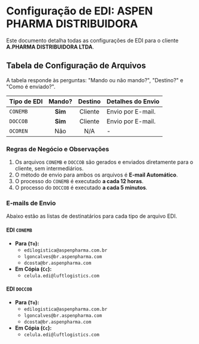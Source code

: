 # Configuração de EDI: ASPEN PHARMA DISTRIBUIDORA

Este documento detalha todas as configurações de EDI para o cliente **A.PHARMA DISTRIBUIDORA LTDA**.

## Tabela de Configuração de Arquivos

A tabela responde às perguntas: "Mando ou não mando?", "Destino?" e "Como é enviado?".

| Tipo de EDI | Mando? | Destino | Detalhes do Envio |
| :---------- | :----: | :-------: | :--------------------------------------------------- |
| `CONEMB`    | **Sim**| Cliente   | Envio por E-mail.|
| `DOCCOB`    | **Sim**| Cliente   | Envio por E-mail.|
| `OCOREN`    | Não    | N/A       | - |

### Regras de Negócio e Observações
1.  Os arquivos `CONEMB` e `DOCCOB` são gerados e enviados diretamente para o cliente, sem intermediários.
2.  O método de envio para ambos os arquivos é **E-mail Automático**.
3.  O processo do `CONEMB` é executado **a cada 12 horas**.
4.  O processo do `DOCCOB` é executado **a cada 5 minutos**.

### E-mails de Envio
<div id="emails-de-envio"></div>

Abaixo estão as listas de destinatários para cada tipo de arquivo EDI.

#### **EDI `CONEMB`**
* **Para (`To`):**
    * `edilogistica@aspenpharma.com.br`
    * `lgoncalves@br.aspenpharma.com`
    * `dcosta@br.aspenpharma.com`
* **Em Cópia (`Cc`):**
    * `celula.edi@luftlogistics.com`

#### **EDI `DOCCOB`**
* **Para (`To`):**
    * `edilogistica@aspenpharma.com.br`
    * `lgoncalves@br.aspenpharma.com`
    * `dcosta@br.aspenpharma.com`
* **Em Cópia (`Cc`):**
    * `celula.edi@luftlogistics.com`